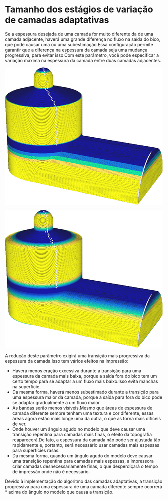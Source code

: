 Tamanho dos estágios de variação de camadas adaptativas
====
Se a espessura desejada de uma camada for muito diferente da de uma camada adjacente, haverá uma grande diferença no fluxo na saída do bico, que pode causar uma ou uma subestimação.Essa configuração permite garantir que a diferença na espessura da camada seja uma mudança progressiva, para evitar isso.Com este parâmetro, você pode especificar a variação máxima na espessura da camada entre duas camadas adjacentes.

![Uma grande etapa de etapas permite mudanças muito repentinas na espessura da camada](../../../articles/images/adaptive_layer_height_variation_step_0_05.png)

![Um tamanho pequeno requer alterações de espessura da camada para serem mais suaves](../../../articles/images/adaptive_layer_height_enabled.png)

A redução deste parâmetro exigirá uma transição mais progressiva da espessura da camada.Isso tem vários efeitos na impressão:
* Haverá menos eração excessiva durante a transição para uma espessura da camada mais baixa, porque a saída fora do bico tem um certo tempo para se adaptar a um fluxo mais baixo.Isso evita manchas na superfície.
* Da mesma forma, haverá menos subestimado durante a transição para uma espessura maior da camada, porque a saída para fora do bico pode se adaptar gradualmente a um fluxo maior.
* As bandas serão menos visíveis.Mesmo que áreas de espessura de camada diferente sempre tenham uma textura e cor diferente, essas áreas agora estão mais longe uma da outra, o que as torna mais difíceis de ver.
* Onde houver um ângulo agudo no modelo que deve causar uma transição repentina para camadas mais finas, o efeito da topografia reaparecerá.De fato, a espessura da camada não pode ser ajustada tão rapidamente e, portanto, será necessário usar camadas mais espessas para superfícies rasas.
* Da mesma forma, quando um ângulo agudo do modelo deve causar uma transição repentina para camadas mais espessas, a impressora criar camadas desnecessariamente finas, o que desperdiçará o tempo de impressão onde não é necessário.

Devido à implementação do algoritmo das camadas adaptativas, a transição progressiva para uma espessura de uma camada diferente sempre ocorrerá * acima do ângulo no modelo que causa a transição.


